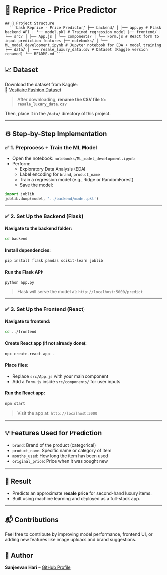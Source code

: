 
# 👜 Reprice - Price Predictor


<pre><code>## 📂 Project Structure 
  ```bash Reprice - Price Predictor/ ├── backend/ │ ├── app.py # Flask backend API │ └── model.pkl # Trained regression model ├── frontend/ │ └── src/ │ ├── App.js │ └── components/ │ └── Form.js # React form to input prediction features ├── notebooks/ │ └── ML_model_development.ipynb # Jupyter notebook for EDA + model training ├── data/ │ └── resale_luxury_data.csv # Dataset (Kaggle version renamed) └── README.md ``` 
</code></pre>

## 📈 Dataset

Download the dataset from Kaggle:  
🔗 [Vestiaire Fashion Dataset](https://www.kaggle.com/datasets/justinpakzad/vestiaire-fashion-dataset)

> After downloading, **rename the CSV file** to:  
**`resale_luxury_data.csv`**

Then, place it in the `/data/` directory of this project.

---

## ⚙️ Step-by-Step Implementation

### ✅ 1. Preprocess + Train the ML Model

- Open the notebook: `notebooks/ML_model_development.ipynb`
- Perform:
  - Exploratory Data Analysis (EDA)
  - Label encoding for `brand`, `product_name`
  - Train a regression model (e.g., Ridge or RandomForest)
  - Save the model:

```python
import joblib
joblib.dump(model, '../backend/model.pkl')
```

---

### ✅ 2. Set Up the Backend (Flask)

#### Navigate to the backend folder:

```bash
cd backend
```

#### Install dependencies:

```bash
pip install flask pandas scikit-learn joblib
```

#### Run the Flask API:

```bash
python app.py
```

> Flask will serve the model at: `http://localhost:5000/predict`

---

### ✅ 3. Set Up the Frontend (React)

#### Navigate to frontend:

```bash
cd ../frontend
```

#### Create React app (if not already done):

```bash
npx create-react-app .
```

#### Place files:

- Replace `src/App.js` with your main component
- Add a `Form.js` inside `src/components/` for user inputs

#### Run the React app:

```bash
npm start
```

> Visit the app at: `http://localhost:3000`

---

## 💡 Features Used for Prediction

- `brand`: Brand of the product (categorical)
- `product_name`: Specific name or category of item
- `months_used`: How long the item has been used
- `original_price`: Price when it was bought new

---

## 🚀 Result

- Predicts an approximate **resale price** for second-hand luxury items.
- Built using machine learning and deployed as a full-stack app.

---

## 📬 Contributions

Feel free to contribute by improving model performance, frontend UI, or adding new features like image uploads and brand suggestions.

## 🧠 Author

**Sanjeevan Hari** – [GitHub Profile](https://github.com/sierrahotel777)
```
